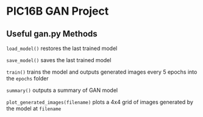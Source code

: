 # PIC16B GAN Project

## Useful gan.py Methods

`load_model()` restores the last trained model

`save_model()` saves the last trained model

`train()` trains the model and outputs generated images every 5 epochs into
the `epochs` folder

`summary()` outputs a summary of GAN model

`plot_generated_images(filename)` plots a 4x4 grid of images generated by the
model at `filename`

